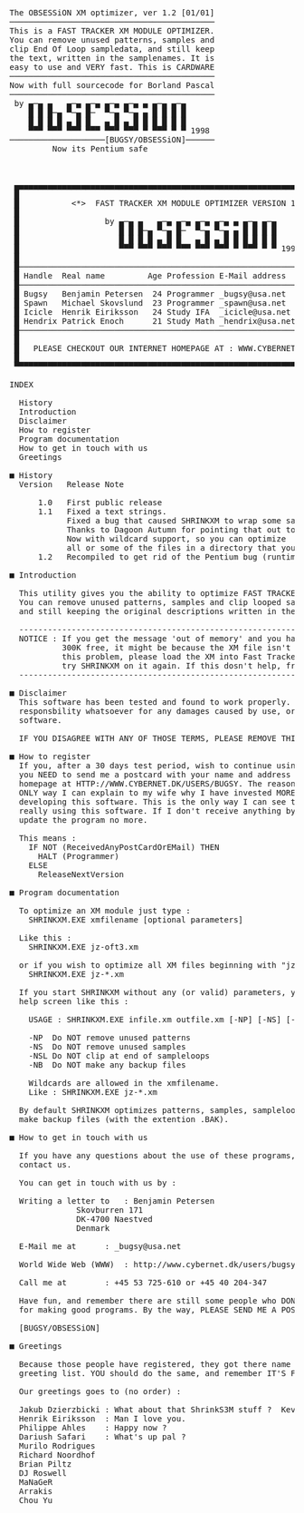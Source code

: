 <pre>The OBSESSiON XM optimizer, ver 1.2 [01/01]
───────────────────────────────────────────
This is a FAST TRACKER XM MODULE OPTIMIZER.
You can remove unused patterns, samples and
clip End Of Loop sampledata, and still keep
the text, written in the samplenames. It is
easy to use and VERY fast. This is CARDWARE
───────────────────────────────────────────
Now with full sourcecode for Borland Pascal 
───────────────────────────────────────────
 by ▄─▄ ▄   ▄─▄ ▄─▄ ▄─▄ ▄─▄ ▄ ▄─▄ ▄─▄
    █ █ █─▄ ▀─▄ █─  ▀─▄ ▀─▄ ▄ █ █ █ █
    █ █ █ █ ▄ █ █   ▄ █ ▄ █ █ █ █ █ █
    ▀▀▀ ▀▀▀ ▀▀▀ ▀▀▀ ▀▀▀ ▀▀▀ ▀ ▀▀▀ ▀ ▀ 1998
────────────────────[BUGSY/OBSESSiON]──────
         Now its Pentium safe



 ▄▄▄▄▄▄▄▄▄▄▄▄▄▄▄▄▄▄▄▄▄▄▄▄▄▄▄▄▄▄▄▄▄▄▄▄▄▄▄▄▄▄▄▄▄▄▄▄▄▄▄▄▄▄▄▄▄▄▄▄▄▄▄▄▄▄▄▄▄▄▄▄▄▄▄▄▄▄
 █                                                                            █
 █           <*>  FAST TRACKER XM MODULE OPTIMIZER VERSION 1.2   <*>          █
 █                                                                            █
 █                  by ▄─▄ ▄   ▄─▄ ▄─▄ ▄─▄ ▄─▄ ▄ ▄─▄ ▄─▄                      █
 █                     █ █ █─▄ ▀─▄ █─  ▀─▄ ▀─▄ ▄ █ █ █ █                      █
 █                     █ █ █ █ ▄ █ █   ▄ █ ▄ █ █ █ █ █ █                      █
 █                     ▀▀▀ ▀▀▀ ▀▀▀ ▀▀▀ ▀▀▀ ▀▀▀ ▀ ▀▀▀ ▀ ▀ 1997                 █
 █                                                                            █
 █────────────────────────────────────────────────────────────────────────────█
 █ Handle  Real name         Age Profession E-Mail address   Group activity   █
 █────────────────────────────────────────────────────────────────────────────█
 █ Bugsy   Benjamin Petersen  24 Programmer _bugsy@usa.net   Coder, organizer █
 █ Spawn   Michael Skovslund  23 Programmer _spawn@usa.net   Coder, gfx       █
 █ Icicle  Henrik Eiriksson   24 Study IFA  _icicle@usa.net  Music, art       █
 █ Hendrix Patrick Enoch      21 Study Math _hendrix@usa.net Coder, unpackers █
 █────────────────────────────────────────────────────────────────────────────█
 █                                                                            █
 █   PLEASE CHECKOUT OUR INTERNET HOMEPAGE AT : WWW.CYBERNET.DK/USERS/BUGSY   █
 █                                                                            █
 ▀▀▀▀▀▀▀▀▀▀▀▀▀▀▀▀▀▀▀▀▀▀▀▀▀▀▀▀▀▀▀▀▀▀▀▀▀▀▀▀▀▀▀▀▀▀▀▀▀▀▀▀▀▀▀▀▀▀▀▀▀▀▀▀▀▀▀▀▀▀▀▀▀▀▀▀▀▀

INDEX

  History
  Introduction
  Disclaimer
  How to register
  Program documentation
  How to get in touch with us
  Greetings

■ History
  Version   Release Note

      1.0   First public release
      1.1   Fixed a text strings.
            Fixed a bug that caused SHRINKXM to wrap some samples in patches.
            Thanks to Dagoon Autumn for pointing that out to me.
            Now with wildcard support, so you can optimize 
            all or some of the files in a directory that you decide.
      1.2   Recompiled to get rid of the Pentium bug (runtime error 200)

■ Introduction

  This utility gives you the ability to optimize FAST TRACKER XM modules.
  You can remove unused patterns, samples and clip looped samples. All this
  and still keeping the original descriptions written in the samplenames.

  ----------------------------------------------------------------------------
  NOTICE : If you get the message 'out of memory' and you have more than
           300K free, it might be because the XM file isn't packed. To solve
           this problem, please load the XM into Fast Tracker II, save it and
           try SHRINKXM on it again. If this dosn't help, free up some memory.
  ----------------------------------------------------------------------------

■ Disclaimer
  This software has been tested and found to work properly. OBSESSiON have no
  responsbility whatsoever for any damages caused by use, or misuse of this
  software.

  IF YOU DISAGREE WITH ANY OF THOSE TERMS, PLEASE REMOVE THIS SOFTWARE NOW.

■ How to register
  If you, after a 30 days test period, wish to continue using this software,
  you NEED to send me a postcard with your name and address or register at our
  homepage at HTTP://WWW.CYBERNET.DK/USERS/BUGSY. The reason is that it's the
  ONLY way I can explain to my wife why I have invested MORE than 90 hours
  developing this software. This is the only way I can see that someone is
  really using this software. If I don't receive anything by mail, I won't
  update the program no more.

  This means :
    IF NOT (ReceivedAnyPostCardOrEMail) THEN
      HALT (Programmer)
    ELSE
      ReleaseNextVersion

■ Program documentation

  To optimize an XM module just type :
    SHRINKXM.EXE xmfilename [optional parameters]

  Like this :
    SHRINKXM.EXE jz-oft3.xm

  or if you wish to optimize all XM files beginning with "jz-" :
    SHRINKXM.EXE jz-*.xm

  If you start SHRINKXM without any (or valid) parameters, you will see a
  help screen like this :

    USAGE : SHRINKXM.EXE infile.xm outfile.xm [-NP] [-NS] [-NSL] [-NB]

    -NP  Do NOT remove unused patterns
    -NS  Do NOT remove unused samples
    -NSL Do NOT clip at end of sampleloops
    -NB  Do NOT make any backup files

    Wildcards are allowed in the xmfilename.
    Like : SHRINKXM.EXE jz-*.xm

  By default SHRINKXM optimizes patterns, samples, sampleloops and
  make backup files (with the extention .BAK).

■ How to get in touch with us

  If you have any questions about the use of these programs, feel free to
  contact us.

  You can get in touch with us by :

  Writing a letter to	: Benjamin Petersen
			  Skovburren 171
			  DK-4700 Naestved
			  Denmark

  E-Mail me at		: _bugsy@usa.net

  World Wide Web (WWW)	: http://www.cybernet.dk/users/bugsy

  Call me at		: +45 53 725-610 or +45 40 204-347

  Have fun, and remember there are still some people who DON'T take money
  for making good programs. By the way, PLEASE SEND ME A POSTCARD.

  [BUGSY/OBSESSiON]

■ Greetings

  Because those people have registered, they got there name in the
  greeting list. YOU should do the same, and remember IT'S FREE.

  Our greetings goes to (no order) :

  Jakub Dzierzbicki : What about that ShrinkS3M stuff ?  Kevin Tseng
  Henrik Eiriksson  : Man I love you.
  Philippe Ahles    : Happy now ?
  Dariush Safari    : What's up pal ?
  Murilo Rodrigues
  Richard Noordhof
  Brian Piltz
  DJ Roswell
  MaNaGeR
  Arrakis
  Chou Yu</pre>
